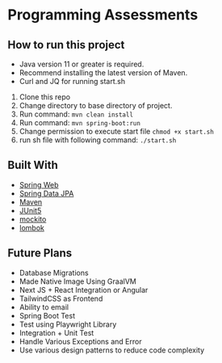 # Programming Assessments

## How to run this project

- Java version 11 or greater is required.
- Recommend installing the latest version of Maven.
- Curl and JQ for running start.sh

1. Clone this repo
2. Change directory to base directory of project.
3. Run command: `mvn clean install`
4. Run command: `mvn spring-boot:run`
3. Change permission to execute start file `chmod +x start.sh`
4.  run sh file with following command: `./start.sh`
       

## Built With
* [Spring Web](https://docs.spring.io/spring-boot/docs/2.6.1/reference/htmlsingle/#boot-features-developing-web-applications)
* [Spring Data JPA](https://docs.spring.io/spring-boot/docs/2.6.1/reference/htmlsingle/#boot-features-jpa-and-spring-data)
* [Maven](https://maven.apache.org/)
* [JUnit5](https://junit.org/junit5/)
* [mockito](https://site.mockito.org/)
* [lombok](https://projectlombok.org/)


## Future Plans
- Database Migrations
- Made Native Image Using GraalVM
- Next JS + React Integration or Angular
- TailwindCSS as Frontend
- Ability to email
- Spring Boot Test
- Test using Playwright Library
- Integration + Unit Test
- Handle Various Exceptions and Error
- Use various design patterns to reduce code complexity


